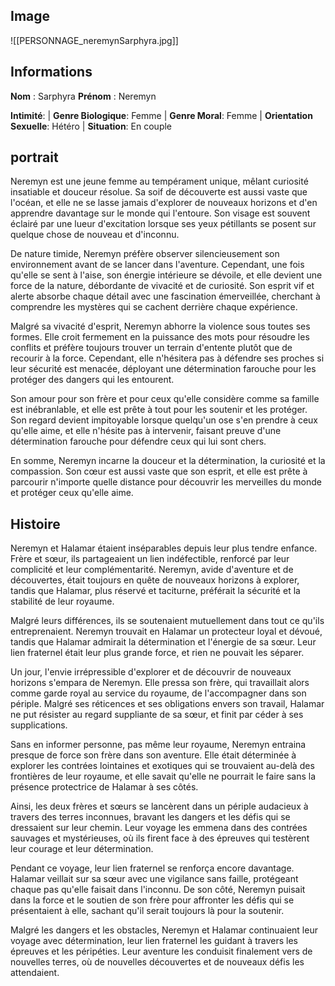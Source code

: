 ## Image

![[PERSONNAGE_neremynSarphyra.jpg]]

## Informations
**Nom** : Sarphyra
**Prénom** : Neremyn

**Intimité**: 
| **Genre Biologique**: Femme
| **Genre Moral**: Femme
| **Orientation Sexuelle**: Hétéro
| **Situation**: En couple

## portrait

Neremyn est une jeune femme au tempérament unique, mêlant curiosité insatiable et douceur résolue. Sa soif de découverte est aussi vaste que l'océan, et elle ne se lasse jamais d'explorer de nouveaux horizons et d'en apprendre davantage sur le monde qui l'entoure. Son visage est souvent éclairé par une lueur d'excitation lorsque ses yeux pétillants se posent sur quelque chose de nouveau et d'inconnu.

De nature timide, Neremyn préfère observer silencieusement son environnement avant de se lancer dans l'aventure. Cependant, une fois qu'elle se sent à l'aise, son énergie intérieure se dévoile, et elle devient une force de la nature, débordante de vivacité et de curiosité. Son esprit vif et alerte absorbe chaque détail avec une fascination émerveillée, cherchant à comprendre les mystères qui se cachent derrière chaque expérience.

Malgré sa vivacité d'esprit, Neremyn abhorre la violence sous toutes ses formes. Elle croit fermement en la puissance des mots pour résoudre les conflits et préfère toujours trouver un terrain d'entente plutôt que de recourir à la force. Cependant, elle n'hésitera pas à défendre ses proches si leur sécurité est menacée, déployant une détermination farouche pour les protéger des dangers qui les entourent.

Son amour pour son frère et pour ceux qu'elle considère comme sa famille est inébranlable, et elle est prête à tout pour les soutenir et les protéger. Son regard devient impitoyable lorsque quelqu'un ose s'en prendre à ceux qu'elle aime, et elle n'hésite pas à intervenir, faisant preuve d'une détermination farouche pour défendre ceux qui lui sont chers.

En somme, Neremyn incarne la douceur et la détermination, la curiosité et la compassion. Son cœur est aussi vaste que son esprit, et elle est prête à parcourir n'importe quelle distance pour découvrir les merveilles du monde et protéger ceux qu'elle aime.

## Histoire

Neremyn et Halamar étaient inséparables depuis leur plus tendre enfance. Frère et sœur, ils partageaient un lien indéfectible, renforcé par leur complicité et leur complémentarité. Neremyn, avide d'aventure et de découvertes, était toujours en quête de nouveaux horizons à explorer, tandis que Halamar, plus réservé et taciturne, préférait la sécurité et la stabilité de leur royaume.

Malgré leurs différences, ils se soutenaient mutuellement dans tout ce qu'ils entreprenaient. Neremyn trouvait en Halamar un protecteur loyal et dévoué, tandis que Halamar admirait la détermination et l'énergie de sa sœur. Leur lien fraternel était leur plus grande force, et rien ne pouvait les séparer.

Un jour, l'envie irrépressible d'explorer et de découvrir de nouveaux horizons s'empara de Neremyn. Elle pressa son frère, qui travaillait alors comme garde royal au service du royaume, de l'accompagner dans son périple. Malgré ses réticences et ses obligations envers son travail, Halamar ne put résister au regard suppliante de sa sœur, et finit par céder à ses supplications.

Sans en informer personne, pas même leur royaume, Neremyn entraina presque de force son frère dans son aventure. Elle était déterminée à explorer les contrées lointaines et exotiques qui se trouvaient au-delà des frontières de leur royaume, et elle savait qu'elle ne pourrait le faire sans la présence protectrice de Halamar à ses côtés.

Ainsi, les deux frères et sœurs se lancèrent dans un périple audacieux à travers des terres inconnues, bravant les dangers et les défis qui se dressaient sur leur chemin. Leur voyage les emmena dans des contrées sauvages et mystérieuses, où ils firent face à des épreuves qui testèrent leur courage et leur détermination.

Pendant ce voyage, leur lien fraternel se renforça encore davantage. Halamar veillait sur sa sœur avec une vigilance sans faille, protégeant chaque pas qu'elle faisait dans l'inconnu. De son côté, Neremyn puisait dans la force et le soutien de son frère pour affronter les défis qui se présentaient à elle, sachant qu'il serait toujours là pour la soutenir.

Malgré les dangers et les obstacles, Neremyn et Halamar continuaient leur voyage avec détermination, leur lien fraternel les guidant à travers les épreuves et les péripéties. Leur aventure les conduisit finalement vers de nouvelles terres, où de nouvelles découvertes et de nouveaux défis les attendaient.